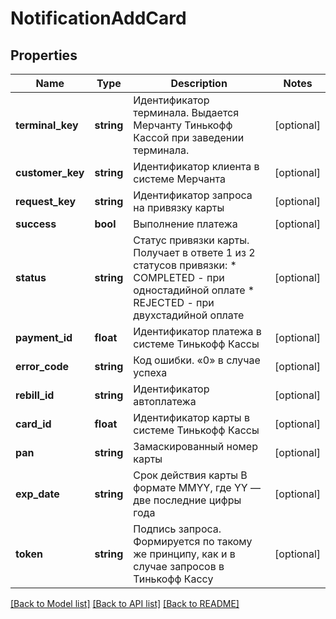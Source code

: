 # NotificationAddCard

## Properties
Name | Type | Description | Notes
------------ | ------------- | ------------- | -------------
**terminal_key** | **string** | Идентификатор терминала. Выдается Мерчанту Тинькофф Кассой  при заведении терминала. | [optional] 
**customer_key** | **string** | Идентификатор клиента в системе Мерчанта | [optional] 
**request_key** | **string** | Идентификатор запроса на привязку карты | [optional] 
**success** | **bool** | Выполнение платежа | [optional] 
**status** | **string** | Статус привязки карты. Получает в ответе 1 из 2 статусов привязки:   * COMPLETED - при одностадийной оплате   * REJECTED - при двухстадийной оплате | [optional] 
**payment_id** | **float** | Идентификатор платежа в системе Тинькофф Кассы | [optional] 
**error_code** | **string** | Код ошибки. «0» в случае успеха | [optional] 
**rebill_id** | **string** | Идентификатор автоплатежа | [optional] 
**card_id** | **float** | Идентификатор карты в системе Тинькофф Кассы | [optional] 
**pan** | **string** | Замаскированный номер карты | [optional] 
**exp_date** | **string** | Срок действия карты В формате MMYY, где YY — две последние цифры года | [optional] 
**token** | **string** | Подпись запроса. Формируется по такому же принципу, как и в случае запросов в Тинькофф Кассу | [optional] 

[[Back to Model list]](../README.md#documentation-for-models) [[Back to API list]](../README.md#documentation-for-api-endpoints) [[Back to README]](../README.md)


